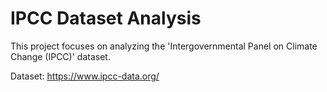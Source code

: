 # IPCC Dataset Analysis

This project focuses on analyzing the 'Intergovernmental Panel on Climate Change (IPCC)' dataset.

Dataset: https://www.ipcc-data.org/
